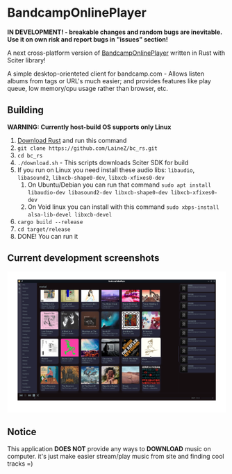 # BandcampOnlinePlayer
**IN DEVELOPMENT! - breakable changes and random bugs are inevitable. Use it on own risk and report bugs in "issues" section!**
<!-- 
![CI Build](https://github.com/LaineZ/bc_rs/workflows/CI%20Build/badge.svg) -->


A next cross-platform version of [BandcampOnlinePlayer](https://github.com/LaineZ/BandcampOnlinePlayer) written in Rust with Sciter library!

A simple desktop-orienteted client for bandcamp.com - Allows listen albums from tags or URL's much easier; and provides features like play queue, low memory/cpu usage rather than browser, etc.

<!-- You can download latest dev version from "actions" menu:
https://github.com/LaineZ/bc_rs/actions -->

<!-- ## Installation
If you have [https://crates.io/](cargo) installed. bc-rs can be installed using this commands:

1. If you run on Linux you need install these audio libs: ``libaudio``, ``libasound2``, ``libxcb-shape0-dev``, ``libxcb-xfixes0-dev``
   1. On Ubuntu/Debian you can install with this command: ``sudo apt install libaudio-dev libasound2-dev libxcb-shape0-dev libxcb-xfixes0-dev``
   2. On Void linux you can install with this command ``sudo xbps-install alsa-lib-devel libxcb-devel``
2. Run this command: ``cargo install --git https://github.com/LaineZ/bc_rs.git``
3. DONE! You can run it with ``bc_rs`` command -->

## Building

**WARNING: Currently host-build OS supports only Linux**

1. [Download Rust]([https://www.rust-lang.org/learn/get-started) and run this command
2. ```git clone https://github.com/LaineZ/bc_rs.git```
3. ```cd bc_rs```
4. ```./download.sh``` - This scripts downloads Sciter SDK for build
5. If you run on Linux you need install these audio libs: ``libaudio``, ``libasound2``, ``libxcb-shape0-dev``, ``libxcb-xfixes0-dev``
   1. On Ubuntu/Debian you can run that command ``sudo apt install libaudio-dev libasound2-dev libxcb-shape0-dev libxcb-xfixes0-dev``
   2. On Void linux you can install with this command ``sudo xbps-install alsa-lib-devel libxcb-devel``
6. ```cargo build --release```
7. ```cd target/release```
8. DONE! You can run it

## Current development screenshots

![bc](/resources/screenshot1.png)

## Notice
This application **DOES NOT** provide any ways to **DOWNLOAD** music on computer. it's just make easier stream/play music from site and finding cool tracks =)
